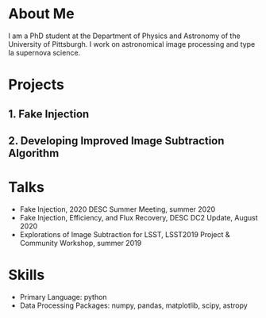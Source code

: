 # About Me
I am a PhD student at the Department of Physics and Astronomy of the University of Pittsburgh. I work on astronomical image processing and type Ia supernova science.

# Projects
## 1. Fake Injection
## 2. Developing Improved Image Subtraction Algorithm

# Talks
- Fake Injection, 2020 DESC Summer Meeting, summer 2020
- Fake Injection, Efficiency, and Flux Recovery, DESC DC2 Update, August 2020
- Explorations of Image Subtraction for LSST, LSST2019 Project & Community Workshop, summer 2019

# Skills
- Primary Language: python
- Data Processing Packages: numpy, pandas, matplotlib, scipy, astropy
